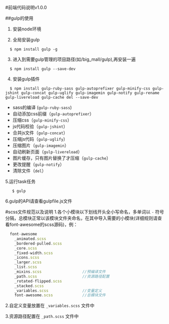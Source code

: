 #前端代码说明v1.0.0

##gulp的使用

1. 安装node环境

2. 全局安装gulp
  ```console
    $ npm install gulp -g
  ```
3. 进入到需要gulp管理的项目路径(如/big_mall/gulp),再安装一遍
  ```console
    $ npm install gulp --save-dev
  ```
  
4. 安装gulp插件
  
  ```console
    $ npm install gulp-ruby-sass gulp-autoprefixer gulp-minify-css gulp-jshint gulp-concat gulp-uglify gulp-imagemin gulp-notify gulp-rename gulp-livereload gulp-cache del --save-dev

  ``` 

  * sass的编译 (`gulp-ruby-sass`)
  * 自动添加css前缀（`gulp-autoprefixer`）
  * 压缩css（`gulp-minify-css`）
  * js代码校验（`gulp-jshint`）
  * 合并js文件（`gulp-concat`）
  * 压缩js代码（`gulp-uglify`）
  * 压缩图片（`gulp-imagemin`）
  * 自动刷新页面（`gulp-livereload`）
  * 图片缓存，只有图片替换了才压缩（`gulp-cache`）
  * 更改提醒（`gulp-notify`）
  * 清除文件（`del`）
  
  
5.运行task任务

 ```console
    $ gulp
  ```
  
6.gulp的API请查看gulpfile.js文件


#scss文件规范以及说明
1.各个小模块以下划线开头全小写命名，多单词以 `-` 符号分隔，总模块正常以该模块文件夹命名，在其中导入需要的小模块(详细规则请查看font-awesome的scss源码)，例：

```js
  font-awesome
    _animated.scss
    _bordered-pulled.scss
    _core.scss
    _fixed-width.scss
    _icons.scss
    _larger.scss
    _list.scss
    _mixins.scss                  //预编译文件
    _path.scss                    //资源路径配置
    _rotated-flipped.scss
    _stacked.scss
    _variables.scss               //变量定义
    font-awesome.scss             //总模块文件

```

2.自定义变量放置在 `_variables.scss` 文件中

3.资源路径配置在 `_path.scss` 文件中
